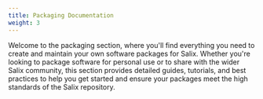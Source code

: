 ```yaml
---
title: Packaging Documentation
weight: 3
---
```


Welcome to the packaging section, where you'll find everything you need to
create and maintain your own software packages for Salix. Whether you're
looking to package software for personal use or to share with the wider Salix
community, this section provides detailed guides, tutorials, and best practices
to help you get started and ensure your packages meet the high standards of the
Salix repository.

